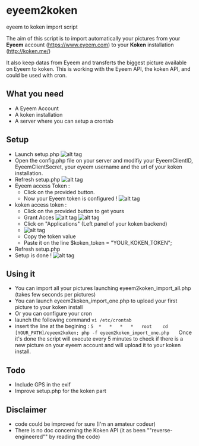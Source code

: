 # eyeem2koken
eyeem to koken import script

The aim of this script is to import automatically your pictures from your __Eyeem__ account (https://www.eyeem.com) to your __Koken__ installation (http://koken.me/)

It also keep datas from Eyeem and transferts the biggest picture available on Eyeem to koken.
This is working with the Eyeem API, the koken API, and could be used with cron.

What you need 
---------------------
* A Eyeem Account
* A koken installation
* A server where you can setup a crontab

Setup
---------------------
* Launch setup.php 
![alt tag](https://raw.githubusercontent.com/pnizet/eyeem2koken/blob/master/pictures/01.jpg)
* Open the config.php file on your server and modifiy your EyeemClientID, EyeemClientSecret, your eyeem username and the url of your koken installation.
* Refresh setup.php
![alt tag](https://raw.githubusercontent.com/pnizet/eyeem2koken/blob/master/pictures/02.jpg)
* Eyeem access Token : 
	* Click on the provided button.
	* Now your Eyeem token is configured !
	![alt tag](https://raw.githubusercontent.com/pnizet/eyeem2koken/blob/master/pictures/03.jpg)
* koken access token : 
	* Click on the provided button to get yours
	* Grant Acces 	![alt tag](https://raw.githubusercontent.com/pnizet/eyeem2koken/blob/master/pictures/04.jpg)
	![alt tag](https://raw.githubusercontent.com/pnizet/eyeem2koken/blob/master/pictures/05.jpg)
	* Click on "Applications" (Left panel of your koken backend)
	* ![alt tag](https://raw.githubusercontent.com/pnizet/eyeem2koken/blob/master/pictures/06.jpg)
	* Copy the token value
	* Paste it on the line $koken_token = "YOUR_KOKEN_TOKEN";
* Refresh setup.php
* Setup is done !
![alt tag](https://raw.githubusercontent.com/pnizet/eyeem2koken/blob/master/pictures/07.jpg)

Using it 
---------------------
* You can import all your pictures launching eyeem2koken_import_all.php (takes few seconds per pictures)
* You can launch eyeem2koken_import_one.php to upload your first picture to your koken install
* Or you can configure your cron
 * launch the following command `vi /etc/crontab`
 * insert the line at the begining : `5  *   *   *   *   root    cd [YOUR_PATH]/eyeem2koken; php -f eyeem2koken_import_one.php   `
	Once it's done the script will execute every 5 minutes to check if there is a new picture on your eyeem account and will upload it to your koken install.

Todo
---------------------
* Include GPS in the exif
* Improve setup.php for the koken part

Disclaimer
---------------------
* code could be improved for sure (I'm an amateur codeur)
* There is no doc concerning the Koken API (it as been ""reverse-engineered"" by reading the code)

